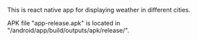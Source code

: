 This is react native app for displaying weather in different cities.

APK file "app-release.apk" is located in "/android/app/build/outputs/apk/release/".
